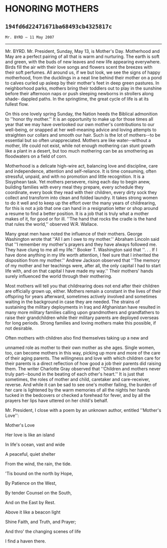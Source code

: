 # HONORING MOTHERS
## `194fd6d22471671ba68493cb4325817c`
`Mr. BYRD — 11 May 2007`

---


Mr. BYRD. Mr. President, Sunday, May 13, is Mother's Day. Motherhood 
and May are a perfect pairing of all that is warm and nurturing. The 
earth is soft and green, with the buds of new leaves and new life 
appearing everywhere. Birds fill the air with their love songs and 
flowers scent the breezes with their soft perfumes. All around us, if 
we but look, we see the signs of happy motherhood, from the ducklings 
in a neat line behind their mother on a pond to calves curled up asleep 
by their mother's feet in deep green pastures. In neighborhood parks, 
mothers bring their toddlers out to play in the sunshine before their 
afternoon naps or push sleeping newborns in strollers along shade-
dappled paths. In the springtime, the great cycle of life is at its 
fullest flow.

On this one lovely spring Sunday, the Nation heeds the Biblical 
admonition to ''honor thy mother.'' It is an opportunity to make up for 
those times all year that we may have overlooked our own mother's 
contributions to our well-being, or snapped at her well-meaning advice 
and loving attempts to straighten our collars and smooth our hair. Such 
is the lot of mothers--to be essential but so often unappreciated. 
Mothers are like water--without a mother, life could not exist, while 
not enough mothering can stunt growth like a plant in a desert, but too 
much mothering can be as smothering as floodwaters on a field of corn.

Motherhood is a delicate high-wire act, balancing love and 
discipline, care and independence, attention and self-reliance. It is 
time consuming, often stressful, unpaid, and with no promotion and 
little recognition. It is a Sisyphean task. Yet mothers persevere, 
rising each day to begin anew, building families with every meal they 
prepare, every schedule they coordinate, every book they read with 
their children, every dirty sock they collect and transform into clean 
and folded laundry. It takes strong women to do it well and to keep up 
the effort over the many years of childrearing, for this is not a job 
that one can hand in a resignation letter or shop around a resume to 
find a better position. It is a job that is truly what a mother makes 
of it, for good or for ill. ''The hand that rocks the cradle is the 
hand that rules the world,'' observed W.R. Wallace.

Many great men have noted the influence of their mothers. George 
Washington wrote that ''All I am I owe to my mother.'' Abraham Lincoln 
said that ''I remember my mother's prayers and they have always 
followed me. They have clung to me all my life.'' Booker T. Washington 
said that ''. . . If I have done anything in my life worth attention, I 
feel sure that I inherited the disposition from my mother.'' Andrew 
Jackson observed that ''The memory of my mother and her teachings were, 
after all, the only capital I had to start life with, and on that 
capital I have made my way.'' Their mothers' hands surely influenced 
the world through their mothering.

Most mothers will tell you that childrearing does not end after their 
children are officially grown up, either. Mothers remain a constant in 
the lives of their offspring for years afterward, sometimes actively 
involved and sometimes waiting in the background in case they are 
needed. The strains of sustaining the military deployments in Iraq and 
Afghanistan have resulted in many more military families calling upon 
grandmothers and grandfathers to raise their grandchildren while their 
military parents are deployed overseas for long periods. Strong 
families and loving mothers make this possible, if not desirable.

Often mothers with children also find themselves taking up a new and


unnamed role as mother to their own mother as she ages. Single women, 
too, can become mothers in this way, picking up more and more of the 
care of their aging parents. The willingness and love with which 
children care for their parents is a direct reflection of how good a 
job their parents did raising them. The writer Charlotte Gray observed 
that ''Children and mothers never truly part--bound in the beating of 
each other's heart.'' It is just that sometimes, the roles of mother 
and child, caretaker and care-receiver, reverse. And while it can be 
sad to see one's mother failing, the burden of her care is lightened by 
the warm memories of all the nights her hands tucked in the bedcovers 
or checked a forehead for fever, and by all the prayers her lips have 
uttered on her child's behalf.

Mr. President, I close with a poem by an unknown author, entitled 
''Mother's Love'':















 Mother's Love



 Her love is like an island


 In life's ocean, vast and wide


 A peaceful, quiet shelter


 From the wind, the rain, the tide.



 'Tis bound on the north by Hope,


 By Patience on the West,


 By tender Counsel on the South,


 And on the East by Rest.



 Above it like a beacon light


 Shine Faith, and Truth, and Prayer;


 And thro' the changing scenes of life


 I find a haven there.
